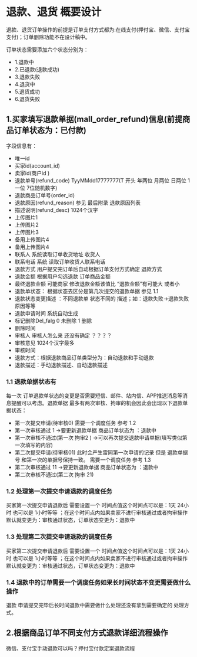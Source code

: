 # 退款、退货 概要设计
退款、退货订单操作的前提是订单支付方式都为:在线支付(押付宝、微信、支付宝支付)；订单删除功能不在设计稿中。

订单状态需要添加六个状态分别为：

- 1.退款中
- 2.已退款(退款成功)
- 3.退款失败
- 4.退货中
- 5.退货成功
- 6.退货失败

## 1.买家填写退款单据(mall_order_refund)信息(前提商品订单状态为：已付款)
字段信息有：

- 唯一id
- 买家id(account_id)
- 卖家id(商户id )
- 退款单号(refund_code)  TyyMMdd17777777(T 开头 年两位  月两位  日两位 1 一位  7位随机数字)
- 退款商品订单号(order_id)
- 退款原因(refund_reason) 参见 最后附录 退款原因列表
- 描述说明(refund_desc) 1024个汉字
- 上传图片1 
- 上传图片2
- 上传图片3
- 备用上传图片4
- 备用上传图片4
- 联系人 系统读取订单收货地址 收货人
- 联系电话 系统 读取订单收货人联系电话
- 退款方式 用户提交完订单后自动根据订单支付方式确定 退款方式
- 退款金额 根据用户勾选退款 订单商品金额
- 最终退款金额  可能商家 修改退款金额该值比 “退款金额”有可能大 或者小 
- 退款单状态：   根据状态去区分是第几次提交的退款单据 参见 1.1 
- 退款状态变更描述 ：不同退款单 状态不同的 描述；如：退款失败->退款失败原因等等
- 退款申请时间 系统自动生成
- 标记删除Del_falg   0 未删除  1  删除
- 删除时间
- 审核人   审核人怎么来 还没有确定 ？？？？
- 审核意见 1024个汉字最多
- 审核时间 
- 退款方式：根据退款商品订单类型分为：自动退款和手动退款
- 退款描述：手动退款描述、自动退款描述


### 1.1 退款单据状态有
每一次 订单退款单状态的变更是否需要短信、邮件、站内信、APP推送消息等消息提醒可以考虑。退款单据 最多有两次审核、拘审的机会因此会出现以下退款单据状态：

- 第一次提交申请(待审核0)  需要一个调度任务 参考 1.2 
- 第一次审核通过 1  ->要更新退款单据 商品订单状态为 ：退款中
- 第一次审核不通过(第一次 拘审2 )  ->可以再次提交退款申请单据(填写类似第一次填写的内容)
- 第二次提交申请(待审核01) 此时会产生雷同第一次申请的记录 但是 退款单据号 和第一次的单据号保持一致。 需要一个调度任务 参考 1.3 
- 第二次审核通过 11  ->要更新退款单据 商品订单状态为 ：退款中
- 第二次审核不通过(第二次 拘审 21)

### 1.2 处理第一次提交申请退款的调度任务
买家第一次提交申请退款后 需要设置一个 时间点值这个时间点可以是：1天 24小时 也可以是 1小时等等 ；在这个时间点内如果卖家不进行审核通过或者拘审操作默认就变更为：审核通过状态，订单状态变更为：退款中

### 1.3 处理第二次提交申请退款的调度任务
买家第二次提交申请退款后 需要设置一个 时间点值这个时间点可以是：1天 24小时 也可以是 1小时等等 ；在这个时间点内如果卖家不进行审核通过或者拘审操作默认就变更为：审核通过状态，订单状态变更为：退款中


### 1.4 退款中的订单需要一个调度任务如果长时间状态不变更需要做什么操作
退款 申请提交完毕后长时间退款中需要做什么处理还没有拿到需要确定的 处理方式。    

## 2.根据商品订单不同支付方式退款详细流程操作
微信、支付宝手动退款可以吗？押付宝付款定案退款流程

  


